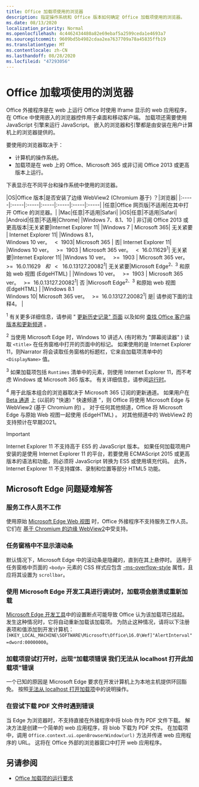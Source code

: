 ```yaml
---
title: Office 加载项使用的浏览器
description: 指定操作系统和 Office 版本如何确定 Office 加载项使用的浏览器。
ms.date: 08/13/2020
localization_priority: Normal
ms.openlocfilehash: 4c4462434480a82e69ebaf5a2599ceda1e4693a7
ms.sourcegitcommit: 9609bd5b4982cdaa2ea7637709a78a45835ffb19
ms.translationtype: MT
ms.contentlocale: zh-CN
ms.lasthandoff: 08/28/2020
ms.locfileid: "47293056"
---
```

# <a name="browsers-used-by-office-add-ins"></a>Office 加载项使用的浏览器

Office 外接程序是在 web 上运行 Office 时使用 Iframe 显示的 web 应用程序，在 Office 中使用嵌入的浏览器控件用于桌面和移动客户端。 加载项还需要使用 JavaScript 引擎来运行 JavaScript。 嵌入的浏览器和引擎都是由安装在用户计算机上的浏览器提供的。

要使用的浏览器取决于：

- 计算机的操作系统。
- 加载项是在 web 上的 Office、Microsoft 365 或非订阅 Office 2013 或更高版本上运行。

下表显示在不同平台和操作系统中使用的浏览器。

|OS|Office 版本|是否安装了边缘 WebView2 (Chromium 基于) ？|浏览器|
|:-----|:-----|:-----|:-----|:-----|:-----|:-----|
|任意|Office 网页版|不适用|在其中打开 Office 的浏览器。|
|Mac|任意|不适用|Safari|
|iOS|任意|不适用|Safari|
|Android|任意|不适用|Chrome|
|Windows 7、8.1、10 | 非订阅 Office 2013 或更高版本|无关紧要|Internet Explorer 11|
|Windows 7 | Microsoft 365| 无关紧要 | Internet Explorer 11|
|Windows 8.1，<br>Windows 10 ver。 &nbsp; < &nbsp;1903| Microsoft 365 | 否| Internet Explorer 11|
|Windows 10 ver。 &nbsp; >= &nbsp;1903 | Microsoft 365 ver。 &nbsp; < &nbsp;16.0.11629<sup>1</sup>| 无关紧要|Internet Explorer 11|
|Windows 10 ver。 &nbsp; >= &nbsp;1903 | Microsoft 365 ver。 &nbsp; >= &nbsp;16.0.11629 &nbsp; _和_ &nbsp; < &nbsp; 16.0.13127.20082<sup>1</sup>| 无关紧要|Microsoft Edge<sup>2、3</sup> 和原始 web 视图 (EdgeHTML) |
|Windows 10 ver。 &nbsp; >= &nbsp;1903 | Microsoft 365 ver。 &nbsp; >= &nbsp;16.0.13127.20082<sup>1</sup>| 否 |Microsoft Edge<sup>2、3</sup> 和原始 web 视图 (EdgeHTML) |
|Windows 8.1<br>Windows 10| Microsoft 365 ver。 &nbsp; >= &nbsp;16.0.13127.20082<sup>1</sup>| 是|  请参阅下面的注释4。 |

<sup>1</sup> 有关更多详细信息，请参阅 " [更新历史记录" 页面](/officeupdates/update-history-office365-proplus-by-date) 以及如何 [查找 Office 客户端版本和更新频道](https://support.office.com/article/What-version-of-Office-am-I-using-932788b8-a3ce-44bf-bb09-e334518b8b19) 。

<sup>2</sup> 当使用 Microsoft Edge 时，Windows 10 讲述人 (有时称为 "屏幕阅读器" ) 读取 `<title>` 在任务窗格中打开的页面中的标记。 如果使用的是 Internet Explorer 11，则Narrator 将会读取任务窗格的标题栏，它来自加载项清单中的 `<DisplayName>` 值。

<sup>3</sup> 如果加载项包括 `Runtimes` 清单中的元素，则使用 Internet Explorer 11，而不考虑 Windows 或 Microsoft 365 版本。 有关详细信息，请参阅[运行时](../reference/manifest/runtimes.md)。

<sup>4</sup> 用于此版本组合的浏览器取决于 Microsoft 365 订阅的更新通道。 如果用户在 [Beta 通道](https://insider.office.com/join/windows) 上 (以前的 "快速) " 快速频道 "，则 Office 将使用 Microsoft Edge 与 WebView2 (基于 Chromium 的) 。 对于任何其他频道，Office 将 Microsoft Edge 与原始 Web 视图一起使用 (EdgeHTML) 。 对其他频道中的 WebView2 的支持预计在早期2021。
> [!IMPORTANT]
> Internet Explorer 11 不支持高于 ES5 的 JavaScript 版本。 如果任何加载项用户安装的是使用 Internet Explorer 11 的平台，若要使用 ECMAScript 2015 或更高版本的语法和功能，则必须将 JavaScript 转换为 ES5 或使用填充代码。 此外，Internet Explorer 11 不支持媒体、录制和位置等部分 HTML5 功能。

## <a name="troubleshooting-microsoft-edge-issues"></a>Microsoft Edge 问题疑难解答

### <a name="service-workers-are-not-working"></a>服务工作人员不工作

使用原始 [Microsoft Edge Web 视图](/microsoft-edge/hosting/webview) 时，Office 外接程序不支持服务工作人员。 它们在 [基于 Chromium 的边缘 WebView2](/microsoft-edge/hosting/webview2)中受支持。

### <a name="scroll-bar-does-not-appear-in-task-pane"></a>任务窗格中不显示滚动条

默认情况下，Microsoft Edge 中的滚动条是隐藏的，直到在其上悬停时。 适用于任务窗格中页面的 `<body>` 元素的 CSS 样式应包含 [-ms-overflow-style](https://developer.mozilla.org/docs/Web/CSS/-ms-overflow-style) 属性，且应将其设置为 `scrollbar`。 

### <a name="when-debugging-with-the-microsoft-edge-devtools-the-add-in-crashes-or-reloads"></a>使用 Microsoft Edge 开发工具进行调试时，加载项会崩溃或重新加载

[Microsoft Edge 开发工具](https://www.microsoft.com/p/microsoft-edge-devtools-preview/9mzbfrmz0mnj?rtc=1&activetab=pivot%3Aoverviewtab)中的设置断点可能导致 Office 认为该加载项已挂起。 发生这种情况时，它将自动重新加载该加载项。 为防止这种情况，请将以下注册表项和值添加到开发计算机：`[HKEY_LOCAL_MACHINE\SOFTWARE\Microsoft\Office\16.0\Wef]"AlertInterval"=dword:00000000`。

### <a name="when-the-add-in-tries-to-open-get-add-in-error-we-cant-open-this-add-in-from-the-localhost-error"></a>加载项尝试打开时，出现“加载项错误 我们无法从 localhost 打开此加载项”错误

一个已知的原因是 Microsoft Edge 要求在开发计算机上为本地主机提供环回豁免。 按照[无法从 localhost 打开加载项](/office/troubleshoot/error-messages/cannot-open-add-in-from-localhost)中的说明操作。

### <a name="get-errors-trying-to-download-a-pdf-file"></a>在尝试下载 PDF 文件时遇到错误

当 Edge 为浏览器时，不支持直接在外接程序中将 blob 作为 PDF 文件下载。 解决方法是创建一个简单的 web 应用程序，将 blob 下载为 PDF 文件。 在加载项中，调用 `Office.context.ui.openBrowserWindow(url)` 方法并传递 web 应用程序的 URL。 这将在 Office 外部的浏览器窗口中打开 web 应用程序。

## <a name="see-also"></a>另请参阅

- [Office 加载项的运行要求](requirements-for-running-office-add-ins.md)
